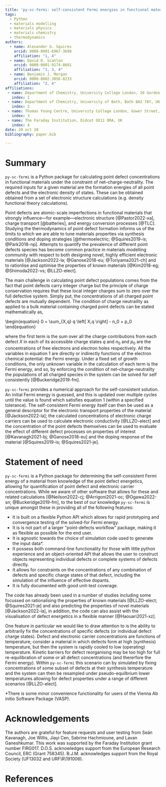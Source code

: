 ```yaml
---
title: 'py-sc-fermi: self-consistent Fermi energies in functional materials'
tags:
  - Python
  - materials modelling
  - materials physics
  - materials chemistry
  - thermodynamics
authors:
  - name: Alexander G. Squires 
    orcid: 0000-0001-6967-3690
    affiliation: "1, 4"
  - name: David O. Scanlon
    orcid: 0000-0001-9174-8601
    affiliation: "1, 3, 4"
  - name: Benjamin J. Morgan 
    orcid: 0000-0002-3056-8233
    affiliation: "2, 4"
affiliations:
 - name: Department of Chemistry, University College London, 20 Gordon Street, London WC1H 0AJ, UK
   index: 1
 - name: Department of Chemistry, University of Bath, Bath BA2 7AY, UK
   index: 2
 - name: Thomas Young Centre, University College London, Gower Street, London WC1E 6BT, UK
   index: 3
 - name: The Faraday Institution, Didcot OX11 ORA, UK
   index: 4
date: 20 oct 20
bibliography: paper.bib

---
```


# Summary

`py-sc-fermi` is a Python package for calculating point defect concentrations in functional materials under the constraint of net&ndash;charge-neutrality. The required inputs for a given material are the formation energies of all point defects and the electronic density of states. These can be obtained obtained from a set of electronic structure calculations (e.g. density functional theory calculations).

Point defects are atomic-scale imperfections in functional materials that strongly influence&mdash;for example&mdash;electronic structure [@Pastor2022-xa], charge transport [@batteries], and energy conversion processes [@TLC]. Studying the thermodynamics of point defect formation informs us of the limits to which we are able to tune materials properties via synthesis conditions and doping strategies [@thermoelectric; @Squires2019-is; @Park2018-np]. Attempts to quantify the prevalence of different point defects species has become common practice in materials modelling community with respect to both designing novel, highly efficient electronic materials [@Jackson2022-la; @Ganose2018-eu; @Toriyama2021-ch] and to rationlise and optimise the properties of known materials [@Kim2018-eg; @Shimoda2022-vs; @LLZO-elect]. 

The main challenge in calculating point defect populations comes from the fact that point defects carry integer charge but the principle of charge conservation requires that these local integer charges sum to zero over the full defective system. Simply put, the concentrations of all charged point defects are mutually dependent. The condition of charge neutraility as applied to a bulk material containing charged point defects can be stated mathematically as,

\begin{equation}
0 = \sum_{X,q} q \left[ X,q \right] - n_0 + p_0
\end{equation}

where the first term is the sum over all the charge contributions from each defect $X$ in each of its accessible charge states $q$ and $n_0$ and $p_0$ are the concentrations of free electrons and electron holes respectively. All the variables in equation 1 are directly or indirectly functions of the electron chemical potential: the Fermi energy. Under a fixed set of growth conditions, the only unknown variable in the calculation of each term is the Fermi energy, and so, by enforcing the condition of net&ndash;charge-neutrality the populations of all charged species in the system can be solved for self consistently [@Buckeridge2019-fm].

`py-sc-fermi` provides a numerical approach for the self-consistent solution. An initial Fermi energy is guessed, and this is updated over multiple cycles until the value is found which satisfies equation 1 (within a specified tolerance). The self-consistent Fermi energy itself can then be used as a general descriptor for the electronic transport properties of the material [@Jackson2022-la]; the calculated concentrations of electronic charge carriers can be used to calculate electronic conductivity [@LLZO-elect] and the concentration of the point defects themselves can be used to evaluate the effect of different defect processes on properties of interest [@Kavanagh2021-bj; @Ganose2018-eu] and the doping response of the material [@Squires2019-is; @Squires2021-je].

# Statement of need

`py-sc-fermi` is a Python package for determining the self-consistent Fermi energy of a material from knowledge of the point defect
energetics, allowing for quantification of point defect and electronic carrier concentrations. While we aware of other software that allows for these and related calculations [@Neilson2022-cj; @Arrigoni2021-oc; @Ogawa2022-sn; @Buckeridge2019-fm], to the best of our knowledge `py-sc-fermi` is unique amongst these in providing all of the following features:

  - It is built on a flexible Python API which allows for rapid prototyping and convergence testing of the solved-for Fermi energy.
  - It is is not part of a larger "point-defects workflow" package, making it as flexible as possible for the end user.
  - It is agnostic towards the choice of simulation code used to generate the input data*.
  - It possess both command-line functionality for those with little python experience and an object-oriented API that allows the user to construct objects representing individual defects or complete systems of defects directly.
  - It allows for constraints on the concentrations of any combination of defects and specific charge states of that defect, including the simulation of the influence of effective dopants.
  - It is fully documented with good unit-test coverage.

The code has already been used in a number of studies including some focussed on rationalising the 
properties of known materials [@LLZO-elect; @Squires2021-je] and also predicting the properties of novel materials [@Jackson2022-la], in addition, the code can also assist with the visualisation of defect energetics in a flexible manner [@Haouari2021-xz].

One feature in particular we would like to draw attention to is the ability to arbitrarily fix the concentrations of specific defects (or individual defect charge states). Defect and electronic carrier concentrations are functions of temperature; consider a material in which defects form at high (synthesis) temperature, but then the system is rapidly cooled to low (operating) temperature. Kinetic barriers for defect reorganising may be too high for full re-equilibration of some or all defect concentrations (and thererfore the Fermi energy). Within `py-sc-fermi` this scenario can by simulated by fixing concentrations of some subset of defects at their synthesis temperature and the  system can then be resampled under pseudo-equilbrium lower temperatures allowing for defect properties under a range of different scenarios [@LLZO-elect].  

*There is some minor convenience functionality for users of the Vienna Ab initio Software Package (VASP).



# Acknowledgements

The authors are grateful for feature requests and user testing from Seán Kavanagh, Joe Willis, Jiayi Cen, Sabrine Hachmioune, and Lavan Ganeshkumar. This work was supported by the Faraday Institution grant number FIRG017. D.O.S. acknowledges support from the European Research Council, ERC (Grant 758345). B.J.M. acknowledges support from the Royal Society (UF13032 and URF\\R\\191006).

# References

